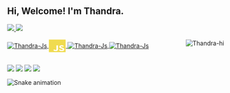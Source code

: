 ## Hi, Welcome! I'm Thandra. 
<div>
  <a href="https://github.com/thandravale">
  <img height="180em" src="https://github-readme-stats.vercel.app/api?username=thandravale&show_icons=true&theme=tokyonight&include_all_commits=true&count_private=true"/>
  <img height="180em" src="https://github-readme-stats.vercel.app/api/top-langs/?username=thandravale&layout=compact&langs_count=7&theme=tokyonight"/>
</div>
<div style="display: inline_block"><br>
  <img align="center" alt="Thandra-Js" height="30" width="40" src="https://cdn.jsdelivr.net/gh/devicons/devicon/icons/java/java-original.svg">
  <img align="center" alt="Thandra-Js" height="30" width="40" src="https://raw.githubusercontent.com/devicons/devicon/master/icons/javascript/javascript-plain.svg">
  <img align="center" alt="Thandra-Js" height="30" width="40" src="https://cdn.jsdelivr.net/gh/devicons/devicon/icons/html5/html5-original.svg">
  <img align="center" alt="Thandra-Js" height="30" width="40" src="https://cdn.jsdelivr.net/gh/devicons/devicon/icons/css3/css3-original.svg">
  
  <img align="right" alt="Thandra-hi" src="https://cdn.discordapp.com/attachments/875013435048468513/886325489994723368/Hi.png">
</div>
  
  ##
 
<div> 
  <a href="https://instagram.com/thandra_vale" target="_blank"><img src="https://img.shields.io/badge/-Instagram-%23E4405F?style=for-the-badge&logo=instagram&logoColor=white" target="_blank"></a>
  <a href="mailto:thandravale@gmail.com"><img src="https://img.shields.io/badge/Gmail-D14836?style=for-the-badge&logo=gmail&logoColor=white" target="_blank"></a>
  <a href="https://www.linkedin.com/in/thandravale-s-silva-09399948/" target="_blank"><img src="https://img.shields.io/badge/-LinkedIn-%230077B5?style=for-the-badge&logo=linkedin&logoColor=white" target="_blank"></a>
  <a href="https://discord.gg/8AcAqH8k" target="_blank"><img src="https://img.shields.io/badge/Discord-7289DA?style=for-the-badge&logo=discord&logoColor=white" target="_blank"></a>

  ![Snake animation](https://github.com/thandravale/thandravale/blob/output/github-contribution-grid-snake.svg)

</div>
